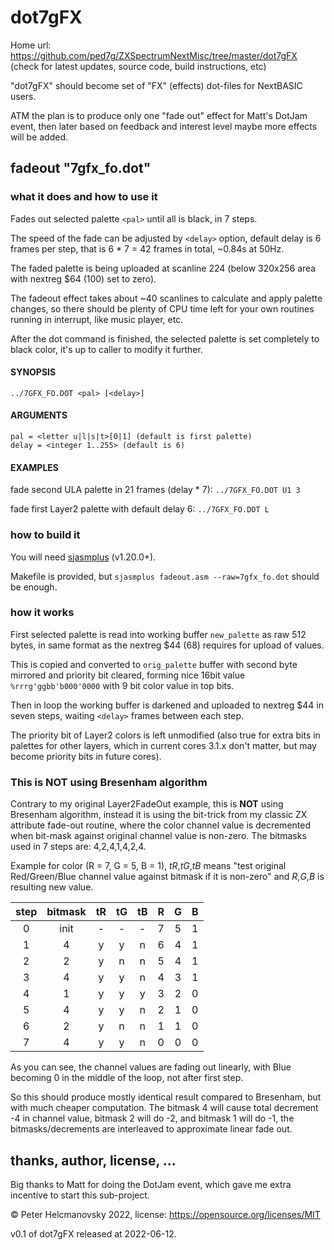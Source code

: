 # dot7gFX

Home url: https://github.com/ped7g/ZXSpectrumNextMisc/tree/master/dot7gFX
(check for latest updates, source code, build instructions, etc)

"dot7gFX" should become set of "FX" (effects) dot-files for NextBASIC users.

ATM the plan is to produce only one "fade out" effect for Matt's DotJam event,
then later based on feedback and interest level maybe more effects will be added.

## fadeout "7gfx_fo.dot"

### what it does and how to use it

Fades out selected palette `<pal>` until all is black, in 7 steps.

The speed of the fade can be adjusted by `<delay>` option, default delay
is 6 frames per step, that is 6 * 7 = 42 frames in total, ~0.84s at 50Hz.

The faded palette is being uploaded at scanline 224 (below 320x256 area with
nextreg $64 (100) set to zero).

The fadeout effect takes about ~40 scanlines to calculate and apply palette
changes, so there should be plenty of CPU time left for your own routines
running in interrupt, like music player, etc.

After the dot command is finished, the selected palette is set completely
to black color, it's up to caller to modify it further.

#### SYNOPSIS

    ../7GFX_FO.DOT <pal> [<delay>]

#### ARGUMENTS

    pal = <letter u|l|s|t>[0|1] (default is first palette)
    delay = <integer 1..255> (default is 6)

#### EXAMPLES

fade second ULA palette in 21 frames (delay * 7): `../7GFX_FO.DOT U1 3`

fade first Layer2 palette with default delay 6: `../7GFX_FO.DOT L`

### how to build it

You will need [sjasmplus](https://github.com/z00m128/sjasmplus) (v1.20.0+).

Makefile is provided, but `sjasmplus fadeout.asm --raw=7gfx_fo.dot` should
be enough.

### how it works

First selected palette is read into working buffer `new_palette` as raw 512
bytes, in same format as the nextreg $44 (68) requires for upload of values.

This is copied and converted to `orig_palette` buffer with second byte
mirrored and priority bit cleared, forming nice 16bit value
`%rrrg'ggbb'b000'0000` with 9 bit color value in top bits.

Then in loop the working buffer is darkened and uploaded to nextreg $44 in
seven steps, waiting `<delay>` frames between each step.

The priority bit of Layer2 colors is left unmodified (also true for extra bits
in palettes for other layers, which in current cores 3.1.x don't matter, but
may become priority bits in future cores).

### This is NOT using Bresenham algorithm

Contrary to my original Layer2FadeOut example, this is **NOT** using Bresenham
algorithm, instead it is using the bit-trick from my classic ZX attribute
fade-out routine, where the color channel value is decremented when bit-mask
against original channel value is non-zero. The bitmasks used in 7 steps
are: 4,2,4,1,4,2,4.

Example for color (R = 7, G = 5, B = 1), *tR*,*tG*,*tB* means "test
original Red/Green/Blue channel value against bitmask if it is non-zero" and
*R*,*G*,*B* is resulting new value.


step | bitmask | tR | tG | tB | R | G | B
 :-: |   :--:  | :-:| :-:| :-:|:-:|:-:|:-:
  0  |   init  |  - |  - |  - | 7 | 5 | 1
  1  |    4    |  y |  y |  n | 6 | 4 | 1
  2  |    2    |  y |  n |  n | 5 | 4 | 1
  3  |    4    |  y |  y |  n | 4 | 3 | 1
  4  |    1    |  y |  y |  y | 3 | 2 | 0
  5  |    4    |  y |  y |  n | 2 | 1 | 0
  6  |    2    |  y |  n |  n | 1 | 1 | 0
  7  |    4    |  y |  y |  n | 0 | 0 | 0

As you can see, the channel values are fading out linearly, with Blue becoming
0 in the middle of the loop, not after first step.

So this should produce mostly identical result compared to Bresenham, but with
much cheaper computation. The bitmask 4 will cause total decrement -4 in channel
value, bitmask 2 will do -2, and bitmask 1 will do -1, the bitmasks/decrements
are interleaved to approximate linear fade out.

## thanks, author, license, ...

Big thanks to Matt for doing the DotJam event, which gave me extra incentive
to start this sub-project.

© Peter Helcmanovsky 2022, license: https://opensource.org/licenses/MIT

v0.1 of dot7gFX released at 2022-06-12.
